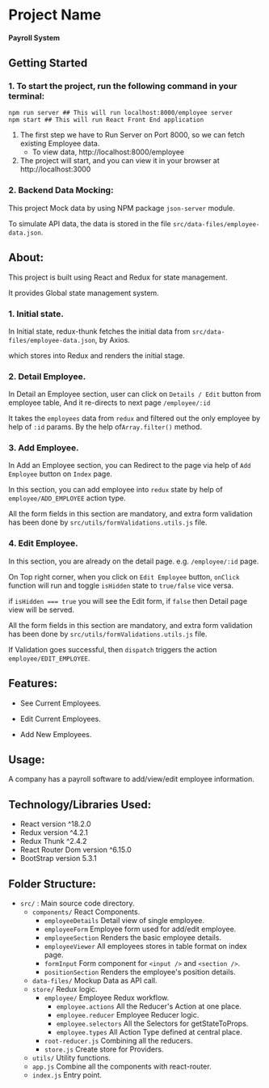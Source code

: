 # Project Name

#### Payroll System

## Getting Started

### 1. To start the project, run the following command in your terminal:

   ```shell
   npm run server ## This will run localhost:8000/employee server
   npm start ## This will run React Front End application
   ```
1. The first step we have to Run Server on Port 8000, so we can fetch existing Employee data.
   *  To view data, http://localhost:8000/employee
2. The project will start, and you can view it in your browser at http://localhost:3000

### 2. Backend Data Mocking:

This project Mock data by using NPM package `json-server` module.

To simulate API data, the data is stored in the file `src/data-files/employee-data.json`.

## About:
This project is built using React and Redux for state management. 

It provides Global state management system.

### 1. Initial state.
In Initial state, redux-thunk fetches the initial data from `src/data-files/employee-data.json`, by Axios.

which stores into Redux and renders the initial stage.

### 2. Detail Employee.
In Detail an Employee section, user can click on `Details / Edit` button from employee table,
And it re-directs to next page `/employee/:id`

It takes the `employees` data from `redux` and filtered out the only employee by help of `:id` params.
By the help of`Array.filter()` method.

### 3. Add Employee.
In Add an Employee section, you can Redirect to the page via help of `Add Employee` button on `Index` page.

In this section, you can add employee into `redux` state by help of `employee/ADD_EMPLOYEE` action type.

All the form fields in this section are mandatory,
and extra form validation has been done by `src/utils/formValidations.utils.js` file.


### 4. Edit Employee.
In this section, you are already on the detail page. e.g. `/employee/:id` page.

On Top right corner, when you click on `Edit Employee` button, `onClick` function will run and
toggle `isHidden` state to `true/false` vice versa.

if `isHidden === true` you will see the Edit form, if `false` then Detail page view will be served.


All the form fields in this section are mandatory,
and extra form validation has been done by `src/utils/formValidations.utils.js` file.

If Validation goes successful, then `dispatch` triggers the action `employee/EDIT_EMPLOYEE`.

## Features:
* See Current Employees.


* Edit Current Employees.


* Add New Employees.

## Usage:
A company has a payroll software to add/view/edit employee information.

## Technology/Libraries Used:
* React version ^18.2.0
* Redux version ^4.2.1
* Redux Thunk ^2.4.2
* React Router Dom version ^6.15.0
* BootStrap version 5.3.1

## Folder Structure:
* `src/` : Main source code directory.
  * `components/` React Components.
    * `employeeDetails` Detail view of single employee.
    * `employeeForm` Employee form used for add/edit employee.
    * `employeeSection` Renders the basic employee details.
    * `employeeViewer` All employees stores in table format on index page.
    * `formInput` Form component for `<input />` and `<section />`.
    * `positionSection` Renders the employee's position details.
  * `data-files/` Mockup Data as API call.
  * `store/` Redux logic.
    * `employee/` Employee Redux workflow.
      * `employee.actions` All the Reducer's Action at one place.
      * `employee.reducer` Employee Reducer logic.
      * `employee.selectors` All the Selectors for getStateToProps.
      * `employee.types` All Action Type defined at central place.
    * `root-reducer.js` Combining all the reducers.
    * `store.js` Create store for Providers.
  * `utils/` Utility functions.
  * `app.js` Combine all the components with react-router.
  * `index.js` Entry point.
